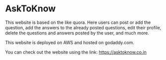 # AskToKnow
This website is based on the like quora. Here users can post or add the question, add the answers to the already posted questions, edit their profile, delete the questions and answers posted by the user, and much more.

This website is deployed on AWS and hosted on godaddy.com.

You can check out the website  using the link:
https://asktoknow.co.in
